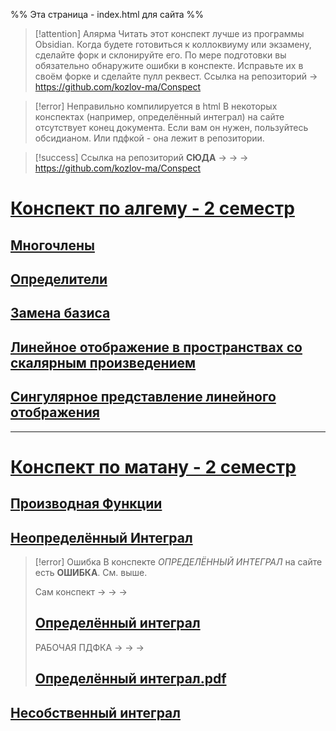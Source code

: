 %% Эта страница - index.html для сайта %%


> [!attention] Алярма
> Читать этот конспект лучше из программы Obsidian. Когда будете готовиться к коллоквиуму или экзамену, сделайте форк и склонируйте его. По мере подготовки вы обязательно обнаружите ошибки в конспекте. Исправьте их в своём форке и сделайте пулл реквест. Ссылка на репозиторий -> https://github.com/kozlov-ma/Conspect

> [!error] Неправильно компилируется в html
> В некоторых конспектах (например, определённый интеграл) на сайте отсутствует конец документа. Если вам он нужен, пользуйтесь обсидианом. Или пдфкой - она лежит в репозитории.

> [!success] Ссылка на репозиторий
> **СЮДА** -> -> -> https://github.com/kozlov-ma/Conspect

# [Конспект по алгему - 2 семестр](!Algem.md)
## [Многочлены](algem/Многочлены.md)
## [Определители](algem/Определители.md)
## [Замена базиса](algem/Замена%20базиса.md)
## [Линейное отображение в пространствах со скалярным произведением](algem/Линейное%20отображение%20в%20пространствах%20со%20скалярным%20произведением.md)
## [Сингулярное представление линейного отображения](algem/Сингулярное%20представление%20линейного%20отображения.md)
---
# [Конспект по матану - 2 семестр](!Matan.md)
## [Производная Функции](matan/Производная%20Функции.md)
## [Неопределённый Интеграл](matan/Неопределённый%20Интеграл.md)

> [!error] Ошибка
> В конспекте _ОПРЕДЕЛЁННЫЙ ИНТЕГРАЛ_ на сайте есть **ОШИБКА**. См. выше.
> 
> Сам конспект -> -> ->
> ## [Определённый интеграл](matan/Определённый%20интеграл.md) 
> 
> РАБОЧАЯ ПДФКА -> -> ->
> ## [Определённый интеграл.pdf](https://raw.githubusercontent.com/kozlov-ma/Conspect/main/%D0%9E%D0%BF%D1%80%D0%B5%D0%B4%D0%B5%D0%BB%D1%91%D0%BD%D0%BD%D1%8B%D0%B9%20%D0%B8%D0%BD%D1%82%D0%B5%D0%B3%D1%80%D0%B0%D0%BB.pdf)
>

## [Несобственный интеграл](matan/Несобственный%20интеграл.md)
